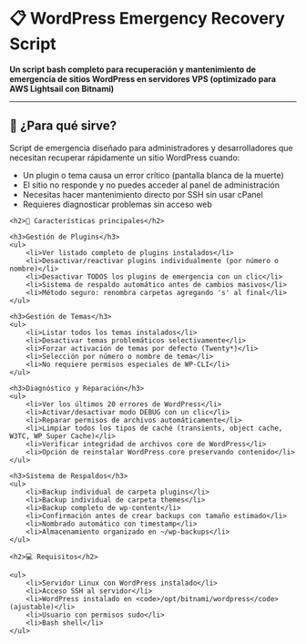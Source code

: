 <h1>📋 WordPress Emergency Recovery Script</h1>
    
<p><strong>Un script bash completo para recuperación y mantenimiento de emergencia de sitios WordPress en servidores VPS (optimizado para AWS Lightsail con Bitnami)</strong></p>
<hr>
<h2>🚨 ¿Para qué sirve?</h2>
<p>Script de emergencia diseñado para administradores y desarrolladores que necesitan recuperar rápidamente un sitio WordPress cuando:</p>
<ul>
<li>Un plugin o tema causa un error crítico (pantalla blanca de la muerte)</li>
        <li>El sitio no responde y no puedes acceder al panel de administración</li>
        <li>Necesitas hacer mantenimiento directo por SSH sin usar cPanel</li>
        <li>Requieres diagnosticar problemas sin acceso web</li>
</ul>
    
    <h2>🎯 Características principales</h2>
    
    <h3>Gestión de Plugins</h3>
    <ul>
        <li>Ver listado completo de plugins instalados</li>
        <li>Desactivar/reactivar plugins individualmente (por número o nombre)</li>
        <li>Desactivar TODOS los plugins de emergencia con un clic</li>
        <li>Sistema de respaldo automático antes de cambios masivos</li>
        <li>Método seguro: renombra carpetas agregando 's' al final</li>
    </ul>
    
    <h3>Gestión de Temas</h3>
    <ul>
        <li>Listar todos los temas instalados</li>
        <li>Desactivar temas problemáticos selectivamente</li>
        <li>Forzar activación de temas por defecto (Twenty*)</li>
        <li>Selección por número o nombre de tema</li>
        <li>No requiere permisos especiales de WP-CLI</li>
    </ul>
    
    <h3>Diagnóstico y Reparación</h3>
    <ul>
        <li>Ver los últimos 20 errores de WordPress</li>
        <li>Activar/desactivar modo DEBUG con un clic</li>
        <li>Reparar permisos de archivos automáticamente</li>
        <li>Limpiar todos los tipos de caché (transients, object cache, W3TC, WP Super Cache)</li>
        <li>Verificar integridad de archivos core de WordPress</li>
        <li>Opción de reinstalar WordPress core preservando contenido</li>
    </ul>
    
    <h3>Sistema de Respaldos</h3>
    <ul>
        <li>Backup individual de carpeta plugins</li>
        <li>Backup individual de carpeta themes</li>
        <li>Backup completo de wp-content</li>
        <li>Confirmación antes de crear backups con tamaño estimado</li>
        <li>Nombrado automático con timestamp</li>
        <li>Almacenamiento organizado en ~/wp-backups</li>
    </ul>
    
    <h2>💻 Requisitos</h2>
    
    <ul>
        <li>Servidor Linux con WordPress instalado</li>
        <li>Acceso SSH al servidor</li>
        <li>WordPress instalado en <code>/opt/bitnami/wordpress</code> (ajustable)</li>
        <li>Usuario con permisos sudo</li>
        <li>Bash shell</li>
    </ul>
